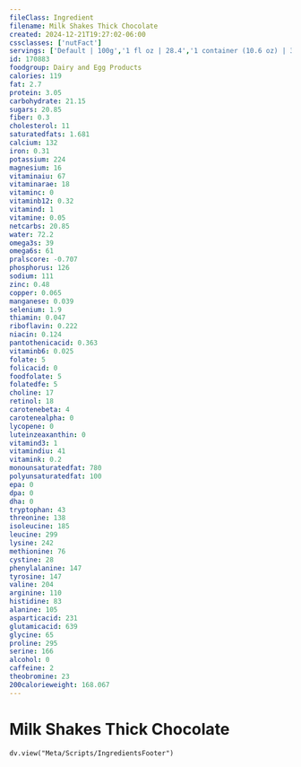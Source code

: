 ```yaml
---
fileClass: Ingredient
filename: Milk Shakes Thick Chocolate
created: 2024-12-21T19:27:02-06:00
cssclasses: ['nutFact']
servings: ['Default | 100g','1 fl oz | 28.4','1 container (10.6 oz) | 300']
id: 170883
foodgroup: Dairy and Egg Products
calories: 119
fat: 2.7
protein: 3.05
carbohydrate: 21.15
sugars: 20.85
fiber: 0.3
cholesterol: 11
saturatedfats: 1.681
calcium: 132
iron: 0.31
potassium: 224
magnesium: 16
vitaminaiu: 67
vitaminarae: 18
vitaminc: 0
vitaminb12: 0.32
vitamind: 1
vitamine: 0.05
netcarbs: 20.85
water: 72.2
omega3s: 39
omega6s: 61
pralscore: -0.707
phosphorus: 126
sodium: 111
zinc: 0.48
copper: 0.065
manganese: 0.039
selenium: 1.9
thiamin: 0.047
riboflavin: 0.222
niacin: 0.124
pantothenicacid: 0.363
vitaminb6: 0.025
folate: 5
folicacid: 0
foodfolate: 5
folatedfe: 5
choline: 17
retinol: 18
carotenebeta: 4
carotenealpha: 0
lycopene: 0
luteinzeaxanthin: 0
vitamind3: 1
vitamindiu: 41
vitamink: 0.2
monounsaturatedfat: 780
polyunsaturatedfat: 100
epa: 0
dpa: 0
dha: 0
tryptophan: 43
threonine: 138
isoleucine: 185
leucine: 299
lysine: 242
methionine: 76
cystine: 28
phenylalanine: 147
tyrosine: 147
valine: 204
arginine: 110
histidine: 83
alanine: 105
asparticacid: 231
glutamicacid: 639
glycine: 65
proline: 295
serine: 166
alcohol: 0
caffeine: 2
theobromine: 23
200calorieweight: 168.067
---
```


# Milk Shakes Thick Chocolate

```dataviewjs
dv.view("Meta/Scripts/IngredientsFooter")
```